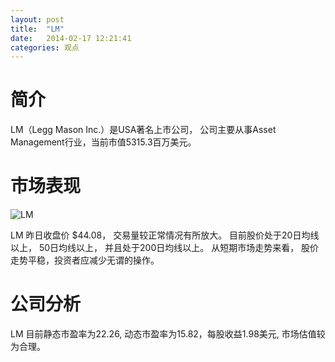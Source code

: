 ```yaml
---
layout: post
title:  "LM"
date:   2014-02-17 12:21:41
categories: 观点
---
```


# 简介
LM（Legg Mason Inc.）是USA著名上市公司，
公司主要从事Asset Management行业，当前市值5315.3百万美元。

# 市场表现

![LM](http://finviz.com/chart.ashx?t=LM&ty=c&ta=1&p=d&s=l)

LM 昨日收盘价 $44.08，
交易量较正常情况有所放大。
目前股价处于20日均线以上，
50日均线以上，
并且处于200日均线以上。
从短期市场走势来看，
股价走势平稳，投资者应减少无谓的操作。

# 公司分析
LM 目前静态市盈率为22.26, 动态市盈率为15.82，每股收益1.98美元,
市场估值较为合理。
